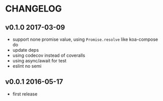 # CHANGELOG

## v0.1.0 2017-03-09

- support none promise value, using `Promise.resolve` like koa-compose do
- update deps
- using codecov instead of coveralls
- using async/await for test
- eslint no semi

## v0.0.1 2016-05-17
- first release